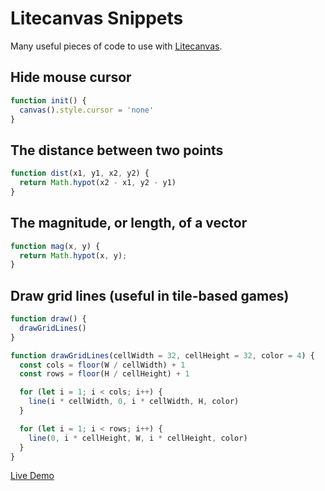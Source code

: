 # Litecanvas Snippets

Many useful pieces of code to use with [Litecanvas](https://github.com/litecanvas/game-engine).

## Hide mouse cursor

```js
function init() {
  canvas().style.cursor = 'none'
}
```

## The distance between two points

```js
function dist(x1, y1, x2, y2) {
  return Math.hypot(x2 - x1, y2 - y1)
}
```

## The magnitude, or length, of a vector

```js
function mag(x, y) {
  return Math.hypot(x, y);
}
```

## Draw grid lines (useful in tile-based games)

```js
function draw() {
  drawGridLines()
}

function drawGridLines(cellWidth = 32, cellHeight = 32, color = 4) {
  const cols = floor(W / cellWidth) + 1
  const rows = floor(H / cellHeight) + 1

  for (let i = 1; i < cols; i++) {
    line(i * cellWidth, 0, i * cellWidth, H, color)
  }

  for (let i = 1; i < rows; i++) {
    line(0, i * cellHeight, W, i * cellHeight, color)
  }
}
```

[Live Demo](https://litecanvas.js.org?c=eJx1jj0PgjAURff%2Biju2QiLo5scsgzszgaJNmjYpVQbDf%2FfVIhCMU19vT8%2B7WnlZV%2BZZdfzFgF41%2Fn7AfpexQTDWPkztlTVoXNVzgYCE8eJUc1VGdlywYYXNb7XUugxCnMmYItwLqW53%2Fw2sti7M0Vxb0%2FkQdpS12lrHS2wxaQQS5BPnbD9zxchFfQSJbEnPtfRQROZHOk4fP01JEpcCmspyhc28KEWWYpUUY11Bf4Z%2F7tDp172QxX4pyt9oYR%2Fe4Ch4TQ%3D%3D)

